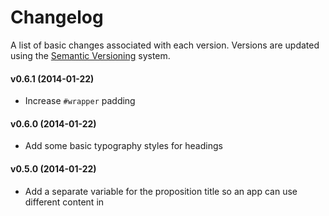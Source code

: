 # Changelog

A list of basic changes associated with each version. Versions are updated using the [Semantic Versioning](http://semver.org/) system.

#### v0.6.1 (2014-01-22)
  * Increase `#wrapper` padding

#### v0.6.0 (2014-01-22)
  * Add some basic typography styles for headings

#### v0.5.0 (2014-01-22)
  * Add a separate variable for the proposition title so an app can use different content in <title> and header

#### v0.4.0 (2014-01-16)
  * Add support for boilerplate to auto add path for feedback form

#### v0.3.1 (2014-01-08)
  * Bump govuk_frontend_toolkit to v0.39.0

#### v0.3.0 (2014-01-07)
  * Add govuk gem dependency to this gem rather than require them to be included in the app manually

#### v0.2.0 (2014-01-07)
  * Update JS to latest version of [HeisenbergJS](https://github.com/Heisenbergjs/heisenberg)
  * 'moj' object must now be initiated in your javascript with '$( moj.init );'
  * Checks for init() method so not all modules need to be initiated on load.

#### v0.1.0 (2013-12-11)
  * First minor release
  * Includes:
    * Base Rails nested layout view inheriting from GOV.UK template
    * Base styles used across MOJ Services
    * Initial set of JS modules imported from moj_frontend_toolkit
    * Shame folder for temporary files that are waiting to be added into GOV.UK repos